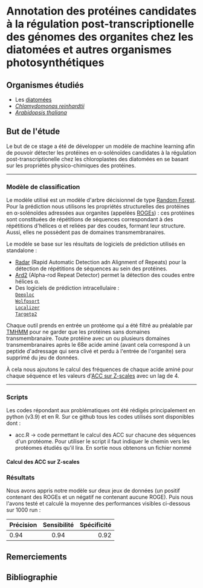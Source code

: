 # __Annotation des protéines candidates à la régulation post-transcriptionelle des génomes des organites chez les diatomées et autres organismes photosynthétiques__

## Organismes étudiés

* Les [diatomées](https://www.researchgate.net/publication/338043776_Diatom_Molecular_Research_Comes_of_Age_Model_Species_for_Studying_Phytoplankton_Biology_and_Diversity)
* [*Chlamydomonas reinhardtii*](https://www.ncbi.nlm.nih.gov/pmc/articles/PMC6713297/)
* [*Arabidopsis thaliana*](https://nph.onlinelibrary.wiley.com/doi/epdf/10.1111/nph.13687)


## But de l'étude

Le but de ce stage a été de développer un modèle de machine learning afin de pouvoir détecter les protéines en α-solénoïdes candidates à la régulation post-transcriptionelle chez les chloroplastes des diatomées en se basant sur les propriétés physico-chimiques des protéines.

-----

### Modèle de classification

Le modèle utilisé est un modèle d'arbre décisionnel de type [Random Forest](https://scikit-learn.org/stable/modules/generated/sklearn.ensemble.RandomForestClassifier.html).   
Pour la prédiction nous utilisons les propriétés structurelles des protéines en α-solénoïdes adressées aux organites (appelées [ROGEs](https://www.ncbi.nlm.nih.gov/pmc/articles/PMC4558696/)) : ces protéines sont constituées de répétitions de séquences correspondant à des répétitions d'hélices α et reliées par des coudes, formant leur structure. Aussi, elles ne possèdent pas de domaines transmembranaires.   
    
Le modèle se base sur les résultats de logiciels de prédiction utilisés en standalone :
* [Radar](https://www.ebi.ac.uk/Tools/pfa/radar/) (Rapid Automatic Detection adn Alignment of Repeats) pour la détection de répétitions de séquences au sein des protéines.
* [Ard2](https://bio.tools/ard2) (Alpha-rod Repeat Detector) permet la détection des coudes entre hélices α.
* Des logiciels de prédiction intracellulaire :   
[`Deeploc`](https://services.healthtech.dtu.dk/service.php?DeepLoc-1.0)     
[`Wolfpsort`](https://wolfpsort.hgc.jp/)     
[`Localizer`](https://localizer.csiro.au/)     
[`Targetp2`](https://services.healthtech.dtu.dk/service.php?TargetP-2.0)     

Chaque outil prends en entrée un protéome qui a été filtré au préalable par [TMHMM](https://services.healthtech.dtu.dk/service.php?TMHMM-2.0) pour ne garder que les protéines sans domaines transmembranaire. Toute protéine avec un ou plusieurs domaines transmembranaires après le 68e acide aminé (avant cela correspond à un peptide d'adressage qui sera clivé et perdu à l'entrée de l'organite) sera supprimé du jeu de données.

À cela nous ajoutons le calcul des fréquences de chaque acide aminé pour chaque séquence et les valeurs d'[ACC sur Z-scales](https://pubmed.ncbi.nlm.nih.gov/32731621/) avec un lag de 4.

-----

### Scripts

Les codes répondant aux problématiques ont été rédigés principalement en python (v3.9) et en R.
Sur ce github tous les codes utilisés sont disponibles dont :    
* acc.R -> code permettant le calcul des ACC sur chacune des séquences d'un protéome. Pour utiliser le script il faut indiquer le chemin vers les protéomes étudiés qu'il lira. En sortie nous obtenons un fichier nommé

#### Calcul des ACC sur Z-scales

### Résultats

Nous avons appris notre modèle sur deux jeux de données (un positif contenant des ROGEs et un négatif ne contenant aucune ROGE). Puis nous l'avons testé et calculé la moyenne des performances visibles ci-dessous sur 1000 run :    
    
<p align="center"> 
    
| Précision   |      Sensibilité      |  Spécificité |
|----------|:-------------:|------:|
| 0.94 |  0.94 | 0.92 |     
    
</p>
    
    
    
## Remerciements

## Bibliographie


